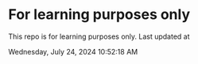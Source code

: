 # For learning purposes only
This repo is for learning purposes only.
Last updated at

Wednesday, July 24, 2024 10:52:18 AM

